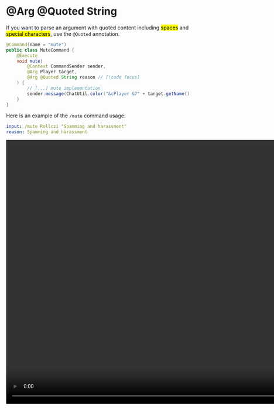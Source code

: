 # @Arg @Quoted String

If you want to parse an argument with quoted content including <mark>spaces</mark> and <mark>special characters</mark>, use the `@Quoted` annotation.

```java
@Command(name = "mute")
public class MuteCommand {
    @Execute
    void mute(
        @Context CommandSender sender, 
        @Arg Player target, 
        @Arg @Quoted String reason // [!code focus]
    ) {
        // [...] mute implementation
        sender.message(ChatUtil.color("&cPlayer &7" + target.getName() + " &chas been muted! Reason: &7" + reason));
    }
}
```

Here is an example of the `/mute` command usage:

```yaml
input: /mute Rollczi "Spamming and harassment"
reason: Spamming and harassment
```

<video width="1280" height="720" controls>
  <source src="/quoted.webm" type="video/webm">
  Your browser does not support the video tag.
</video>
